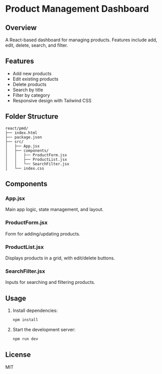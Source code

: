 # Product Management Dashboard

## Overview
A React-based dashboard for managing products. Features include add, edit, delete, search, and filter.

## Features
- Add new products
- Edit existing products
- Delete products
- Search by title
- Filter by category
- Responsive design with Tailwind CSS

## Folder Structure
```
react/pmd/
├── index.html
├── package.json
├── src/
│   ├── App.jsx
│   ├── components/
│   │   ├── ProductForm.jsx
│   │   ├── ProductList.jsx
│   │   └── SearchFilter.jsx
│   └── index.css
```

## Components

### App.jsx
Main app logic, state management, and layout.

### ProductForm.jsx
Form for adding/updating products.

### ProductList.jsx
Displays products in a grid, with edit/delete buttons.

### SearchFilter.jsx
Inputs for searching and filtering products.

## Usage

1. Install dependencies:
   ```bash
   npm install
   ```
2. Start the development server:
   ```bash
   npm run dev
   ```

## License
MIT
